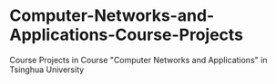 # Computer-Networks-and-Applications-Course-Projects
Course Projects in Course "Computer Networks and Applications" in Tsinghua University
